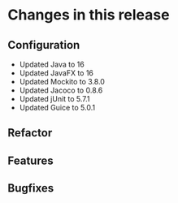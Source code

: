 # Changes in this release

## Configuration

* Updated Java to 16
* Updated JavaFX to 16
* Updated Mockito to 3.8.0
* Updated Jacoco to 0.8.6
* Updated jUnit to 5.7.1
* Updated Guice to 5.0.1

## Refactor

## Features

## Bugfixes
